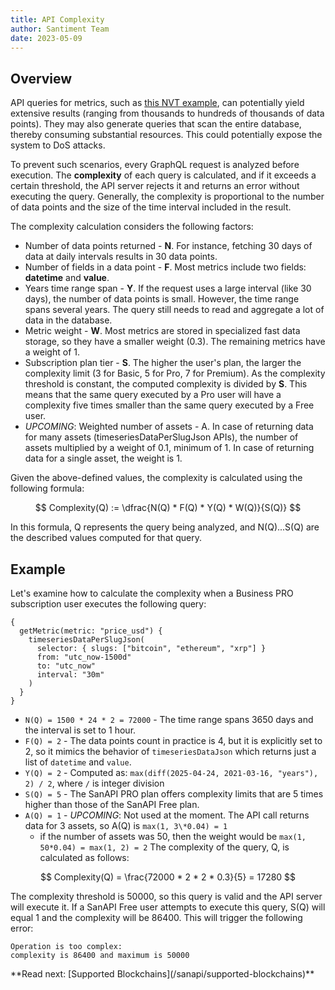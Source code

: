```yaml
---
title: API Complexity
author: Santiment Team
date: 2023-05-09
---
```


## Overview

API queries for metrics, such as [this NVT example](/metrics/nvt#sanapi), can
potentially yield extensive results (ranging from thousands to hundreds of thousands of
data points). They may also generate queries that scan the entire
database, thereby consuming substantial resources. This could potentially
expose the system to DoS attacks.

To prevent such scenarios, every GraphQL request is analyzed before execution.
The **complexity** of each query is calculated, and if it exceeds a certain
threshold, the API server rejects it and returns an error without executing the
query. Generally, the complexity is proportional to the number of data points
and the size of the time interval included in the result.

The complexity calculation considers the following factors:

- Number of data points returned - **N**. For instance, fetching 30 days of
  data at daily intervals results in 30 data points.
- Number of fields in a data point - **F**. Most metrics include two fields:
  **datetime** and **value**.
- Years time range span - **Y**. If the request uses a large interval (like 30
  days), the number of data points is small. However, the time range spans
  several years. The query still needs to read and aggregate a lot of data in
  the database.
- Metric weight - **W**. Most metrics are stored in specialized fast data
  storage, so they have a smaller weight (0.3). The remaining metrics have a
  weight of 1.
- Subscription plan tier - **S**. The higher the user's plan, the larger the
  complexity limit (3 for Basic, 5 for Pro, 7 for Premium). As the complexity
  threshold is constant, the computed complexity is divided by **S**. This
  means that the same query executed by a Pro user will have a complexity five
  times smaller than the same query executed by a Free user.
- _UPCOMING_: Weighted number of assets - A. In case of returning data for many assets (timeseriesDataPerSlugJson APIs),
  the number of assets multiplied by a weight of 0.1, minimum of 1. In case of returning
  data for a single asset, the weight is 1.

Given the above-defined values, the complexity is calculated using the
following formula:

$$
Complexity(Q) := \dfrac{N(Q) * F(Q) * Y(Q) * W(Q)}{S(Q)}
$$

In this formula, Q represents the query being analyzed, and N(Q)...S(Q) are the described values computed for that query.

## Example

Let's examine how to calculate the complexity when a Business PRO subscription user executes the following query:

```graphql-explorer
{
  getMetric(metric: "price_usd") {
    timeseriesDataPerSlugJson(
      selector: { slugs: ["bitcoin", "ethereum", "xrp"] }
      from: "utc_now-1500d"
      to: "utc_now"
      interval: "30m"
    )
  }
}
```

- `N(Q) = 1500 * 24 * 2 = 72000` - The time range spans 3650 days and the interval is set to 1 hour.
- `F(Q) = 2` - The data points count in practice is 4, but it is explicitly set to 2, so it mimics the behavior
  of `timeseriesDataJson` which returns just a list of `datetime` and `value`.
- `Y(Q) = 2` - Computed as: `max(diff(2025-04-24, 2021-03-16, "years"), 2) / 2`, where `/` is integer division
- `S(Q) = 5` - The SanAPI PRO plan offers complexity limits that are 5 times higher than those of the SanAPI Free plan.
- `A(Q) = 1` - _UPCOMING_: Not used at the moment. The API call returns data for 3 assets, so A(Q) is `max(1, 3\*0.04) = 1`
  - if the number of assets was 50, then the weight would be `max(1, 50*0.04) = max(1, 2) = 2`
    The complexity of the query, Q, is calculated as follows:

$$
Complexity(Q) = \frac{72000 * 2  * 2 * 0.3}{5} = 17280
$$

The complexity threshold is 50000, so this query is valid and the API server
will execute it. If a SanAPI Free user attempts to execute this query, S(Q)
will equal 1 and the complexity will be 86400. This will trigger the
following error:

```
Operation is too complex:
complexity is 86400 and maximum is 50000
```

<Notebox type="none">
**Read next: [Supported Blockchains](/sanapi/supported-blockchains)**
</Notebox>
